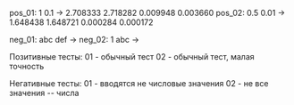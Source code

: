 pos_01: 1 0.1 -> 2.708333 2.718282 0.009948 0.003660
pos_02: 0.5 0.01 -> 1.648438 1.648721 0.000284 0.000172

neg_01: abc def ->
neg_02: 1 abc ->

Позитивные тесты:
01 - обычный тест
02 - обычный тест, малая точность

Негативные тесты:
01 - вводятся не числовые значения
02 - не все значения -- числа
